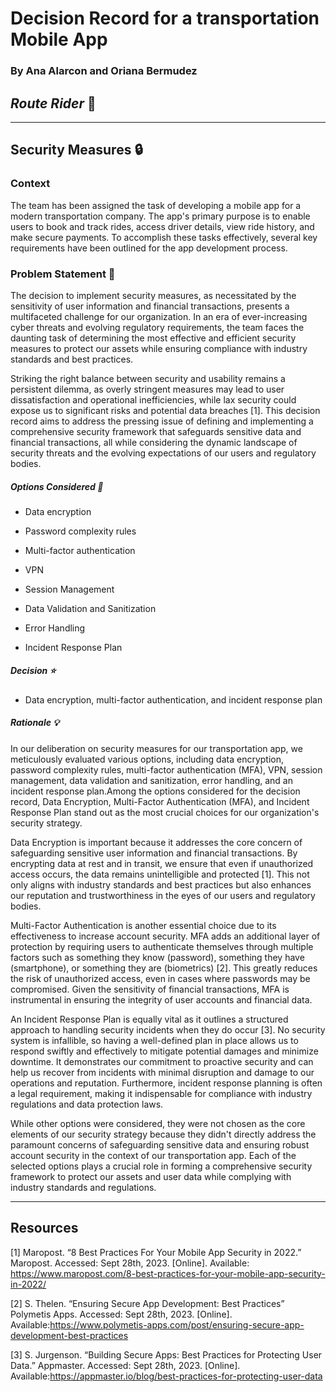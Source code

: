 # Decision Record for a transportation Mobile App

 

### By Ana Alarcon and Oriana Bermudez

 

## _Route Rider_ 🚛

 

---

 

## Security Measures 🔒

 

### Context

 

The team has been assigned the task of developing a mobile app for a modern transportation company. The app's primary purpose is to enable users to book and track rides, access driver details, view ride history, and make secure payments. To accomplish these tasks effectively, several key requirements have been outlined for the app development process.

 

### Problem Statement 🤔

 

The decision to implement security measures, as necessitated by the sensitivity of user information and financial transactions, presents a multifaceted challenge for our organization. In an era of ever-increasing cyber threats and evolving regulatory requirements, the team faces the daunting task of determining the most effective and efficient security measures to protect our assets while ensuring compliance with industry standards and best practices.

 

Striking the right balance between security and usability remains a persistent dilemma, as overly stringent measures may lead to user dissatisfaction and operational inefficiencies, while lax security could expose us to significant risks and potential data breaches [1]. This decision record aims to address the pressing issue of defining and implementing a comprehensive security framework that safeguards sensitive data and financial transactions, all while considering the dynamic landscape of security threats and the evolving expectations of our users and regulatory bodies.

 

##### Options Considered 🔁

 

- Data encryption

- Password complexity rules

- Multi-factor authentication

- VPN

- Session Management

- Data Validation and Sanitization

- Error Handling

- Incident Response Plan

 

##### Decision ⭐

 

- Data encryption, multi-factor authentication, and incident response plan

 

##### Rationale 💡

 

In our deliberation on security measures for our transportation app, we meticulously evaluated various options, including data encryption, password complexity rules, multi-factor authentication (MFA), VPN, session management, data validation and sanitization, error handling, and an incident response plan.Among the options considered for the decision record, Data Encryption, Multi-Factor Authentication (MFA), and Incident Response Plan stand out as the most crucial choices for our organization's security strategy.

 

Data Encryption is important because it addresses the core concern of safeguarding sensitive user information and financial transactions. By encrypting data at rest and in transit, we ensure that even if unauthorized access occurs, the data remains unintelligible and protected [1]. This not only aligns with industry standards and best practices but also enhances our reputation and trustworthiness in the eyes of our users and regulatory bodies.

 

Multi-Factor Authentication is another essential choice due to its effectiveness to increase account security. MFA adds an additional layer of protection by requiring users to authenticate themselves through multiple factors such as something they know (password), something they have (smartphone), or something they are (biometrics) [2]. This greatly reduces the risk of unauthorized access, even in cases where passwords may be compromised. Given the sensitivity of financial transactions, MFA is instrumental in ensuring the integrity of user accounts and financial data.

 

An Incident Response Plan is equally vital as it outlines a structured approach to handling security incidents when they do occur [3]. No security system is infallible, so having a well-defined plan in place allows us to respond swiftly and effectively to mitigate potential damages and minimize downtime. It demonstrates our commitment to proactive security and can help us recover from incidents with minimal disruption and damage to our operations and reputation. Furthermore, incident response planning is often a legal requirement, making it indispensable for compliance with industry regulations and data protection laws.

 

While other options were considered, they were not chosen as the core elements of our security strategy because they didn't directly address the paramount concerns of safeguarding sensitive data and ensuring robust account security in the context of our transportation app. Each of the selected options plays a crucial role in forming a comprehensive security framework to protect our assets and user data while complying with industry standards and regulations.

 

---

 

## Resources

 

[1] Maropost. “8 Best Practices For Your Mobile App Security in 2022.” Maropost. Accessed: Sept 28th, 2023. [Online]. Available: https://www.maropost.com/8-best-practices-for-your-mobile-app-security-in-2022/

 

[2] S. Thelen. “Ensuring Secure App Development: Best Practices” Polymetis Apps. Accessed: Sept 28th, 2023. [Online]. Available:https://www.polymetis-apps.com/post/ensuring-secure-app-development-best-practices

 

[3] S. Jurgenson. “Building Secure Apps: Best Practices for Protecting User Data.” Appmaster. Accessed: Sept 28th, 2023. [Online]. Available:https://appmaster.io/blog/best-practices-for-protecting-user-data